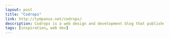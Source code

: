 ```yaml
---
layout: post
title: "Codrops"
link: http://tympanus.net/codrops/
description: Codrops is a web design and development blog that publishes articles and tutorials about the latest web trends, techniques and new possibilities.
tags: [inspiration, web dev]
---
```

